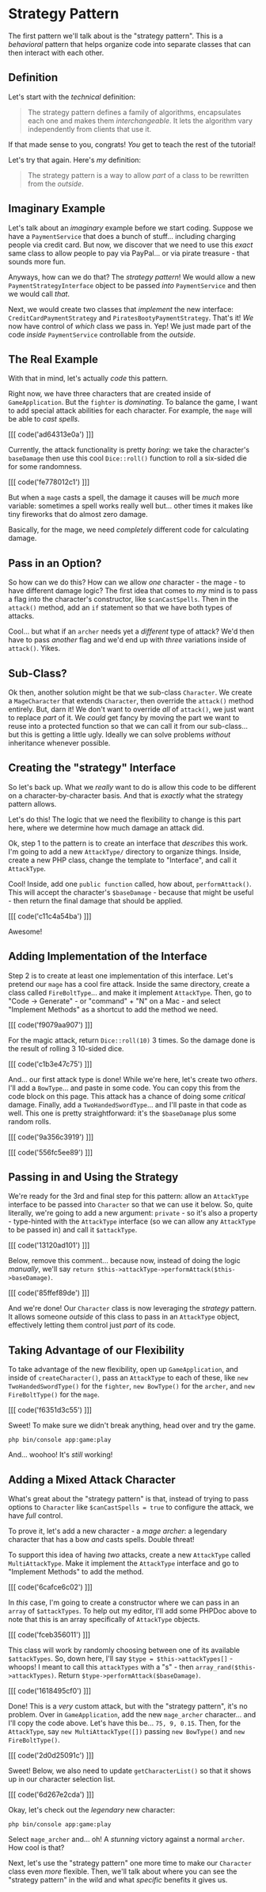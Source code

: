 # Strategy Pattern

The first pattern we'll talk about is the "strategy pattern". This is a *behavioral*
pattern that helps organize code into separate classes that can then interact
with each other.

## Definition

Let's start with the *technical* definition:

> The strategy pattern defines a family of algorithms, encapsulates each one and
> makes them *interchangeable*. It lets the algorithm vary independently from clients
> that use it.

If that made sense to you, congrats! *You* get to teach the rest of the tutorial!

Let's try that again. Here's *my* definition:

> The strategy pattern is a way to allow *part* of a class to be rewritten from
> the *outside*.

## Imaginary Example

Let's talk about an *imaginary* example before we start coding. Suppose we have a
`PaymentService` that does a bunch of stuff... including charging people via credit
card. But now, we discover that we need to use this *exact* same class to allow
people to pay via PayPal... or via pirate treasure - that sounds more fun.

Anyways, how can we do that? The *strategy pattern*! We would allow a new
`PaymentStrategyInterface` object to be passed *into* `PaymentService` and then
we would call *that*.

Next, we would create two classes that *implement* the new interface:
`CreditCardPaymentStrategy` and `PiratesBootyPaymentStrategy`. That's it! *We* now
have control of *which* class we pass in. Yep! We just made part of the code *inside*
`PaymentService` controllable from the *outside*.

## The Real Example

With that in mind, let's actually *code* this pattern.

Right now, we have three characters that are created inside of `GameApplication`.
But the `fighter` is *dominating*. To balance the game, I want to add special attack
abilities for each character. For example, the `mage` will be able to *cast spells*.

[[[ code('ad64313e0a') ]]]

Currently, the attack functionality is pretty *boring*: we take the character's
`baseDamage` then use this cool `Dice::roll()` function to roll a six-sided die
for some randomness.

[[[ code('fe778012c1') ]]]

But when a `mage` casts a spell, the damage it causes will be *much* more variable:
sometimes a spell works really well but... other times it makes like tiny fireworks
that do almost zero damage.

Basically, for the mage, we need *completely* different code for calculating
damage.

## Pass in an Option?

So how can we do this? How can we allow *one* character - the mage - to have
different damage logic? The first idea that comes to *my* mind is to pass a flag
into the character's constructor, like `$canCastSpells`. Then in the `attack()`
method, add an `if` statement so that we have both types of attacks.

Cool... but what if an `archer` needs yet a *different* type of attack? We'd then
have to pass *another* flag and we'd end up with *three* variations inside of
`attack()`. Yikes.

## Sub-Class?

Ok then, another solution might be that we sub-class `Character`. We create a
`MageCharacter` that extends `Character`, then override the `attack()` method
entirely. But, darn it! We don't want to override *all* of `attack()`, we just want
to replace *part* of it. We *could* get fancy by moving the part we want to reuse
into a protected function so that we can call it from our sub-class... but this is
getting a little ugly. Ideally we can solve problems *without* inheritance whenever
possible.

## Creating the "strategy" Interface

So let's back up. What we *really* want to do is allow this code to be different
on a character-by-character basis. And that is *exactly* what the strategy pattern
allows.

Let's do this! The logic that we need the flexibility to change is this part here,
where we determine how much damage an attack did.

Ok, step 1 to the pattern is to create an interface that *describes* this work.
I'm going to add a new `AttackType/` directory to organize things. Inside,
create a new PHP class, change the template to "Interface", and call it
`AttackType`.

Cool! Inside, add one `public function` called, how about, `performAttack()`. This
will accept the character's `$baseDamage` - because that might be useful - then return
the final damage that should be applied.

[[[ code('c11c4a54ba') ]]]

Awesome!

## Adding Implementation of the Interface

Step 2 is to create at least one implementation of this interface. Let's pretend
our `mage` has a cool fire attack. Inside the same directory, create a class
called `FireBoltType`... and make it implement `AttackType`. Then, go to
"Code -> Generate" - or "command" + "N" on a Mac - and select "Implement Methods"
as a shortcut to add the method we need.

[[[ code('f9079aa907') ]]]

For the magic attack, return `Dice::roll(10)` 3 times. So the damage done is
the result of rolling 3 10-sided dice.

[[[ code('c1b3e47c75') ]]]

And... our first attack type is done! While we're here, let's create two *others*.
I'll add a `BowType`... and paste in some code. You can copy this from the code
block on this page. This attack has a chance of doing some *critical* damage.
Finally, add a `TwoHandedSwordType`... and I'll paste in that code as well. This
one is pretty straightforward: it's the `$baseDamage` plus some random rolls.

[[[ code('9a356c3919') ]]]

[[[ code('556fc5ee89') ]]]

## Passing in and Using the Strategy

We're ready for the 3rd and final step for this pattern: allow an `AttackType`
interface to be passed into `Character` so that we can use it below. So, quite
literally, we're going to add a new argument: `private` - so it's also a
property - type-hinted with the `AttackType` interface (so we can allow any `AttackType`
to be passed in) and call it `$attackType`.

[[[ code('13120ad101') ]]]

Below, remove this comment... because now, instead of doing the logic *manually*,
we'll say `return $this->attackType->performAttack($this->baseDamage)`.

[[[ code('85ffef89de') ]]]

And we're done! Our `Character` class is now leveraging the *strategy* pattern.
It allows someone *outside* of this class to pass in an `AttackType` object,
effectively letting them control just *part* of its code.

## Taking Advantage of our Flexibility

To take advantage of the new flexibility, open up `GameApplication`, and inside of
`createCharacter()`, pass an `AttackType` to each of these, like
`new TwoHandedSwordType()` for the `fighter`, `new BowType()` for the `archer`, and
`new FireBoltType()` for the `mage`.

[[[ code('f6351d3c55') ]]]

Sweet! To make sure we didn't break anything, head over and try the game.

```terminal-silent
php bin/console app:game:play
```

And... woohoo! It's *still* working!

## Adding a Mixed Attack Character

What's great about the "strategy pattern" is that, instead of trying to pass options
to `Character` like `$canCastSpells = true` to configure the attack, we have *full*
control.

To prove it, let's add a new character - a *mage archer*: a legendary character
that has a bow *and* casts spells. Double threat!

To support this idea of having *two* attacks, create a new `AttackType` called
`MultiAttackType`. Make it implement the `AttackType` interface and go to
"Implement Methods" to add the method.

[[[ code('6cafce6c02') ]]]

In *this* case, I'm going to create a constructor where we can pass in an `array`
of `$attackTypes`. To help out my editor, I'll add some PHPDoc above to note that
this is an array specifically of `AttackType` objects.

[[[ code('fceb356011') ]]]

This class will work by randomly choosing between one of its available `$attackTypes`.
So, down here, I'll say `$type = $this->attackTypes[]` - whoops! I meant to call this
`attackTypes` with a "s" - then `array_rand($this->attackTypes)`. Return
`$type->performAttack($baseDamage)`.

[[[ code('1618495cf0') ]]]

Done! This is a *very* custom attack, but with the "strategy pattern", it's no
problem. Over in `GameApplication`, add the new `mage_archer` character... and I'll
copy the code above. Let's have this be... `75, 9, 0.15`. Then, for the `AttackType`,
say `new MultiAttackType([])` passing `new BowType()` and `new FireBoltType()`.

[[[ code('2d0d25091c') ]]]

Sweet! Below, we also need to update `getCharacterList()` so that it shows up in
our character selection list.

[[[ code('6d267e2cda') ]]]

Okay, let's check out the *legendary* new character:

```terminal-silent
php bin/console app:game:play
```

Select `mage_archer` and... oh! A *stunning* victory against a normal `archer`.
How cool is that?

Next, let's use the "strategy pattern" one more time to make our `Character`
class even *more* flexible. Then, we'll talk about where you can see the "strategy
pattern" in the wild and what *specific* benefits it gives us.
